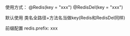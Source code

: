 使用方式：
@Redis(key = "xxx")
@RedisDel(key = "xxx")

默认使用 类名全路径+方法名当做key(Redis和RedisDel同样)


前缀配置
redis.prefix: xxx